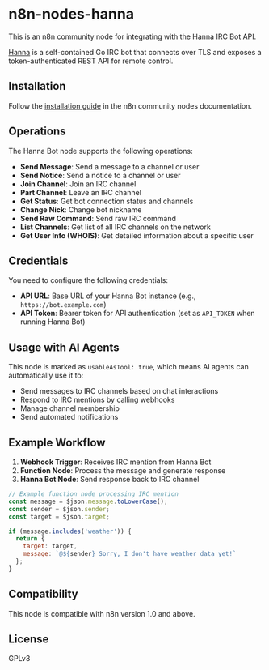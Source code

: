# n8n-nodes-hanna

This is an n8n community node for integrating with the Hanna IRC Bot API.

[Hanna](https://github.com/h4ks-com/hanna) is a self-contained Go IRC bot that connects over TLS and exposes a token-authenticated REST API for remote control.

## Installation

Follow the [installation guide](https://docs.n8n.io/integrations/community-nodes/installation/) in the n8n community nodes documentation.

## Operations

The Hanna Bot node supports the following operations:

- **Send Message**: Send a message to a channel or user
- **Send Notice**: Send a notice to a channel or user  
- **Join Channel**: Join an IRC channel
- **Part Channel**: Leave an IRC channel
- **Get Status**: Get bot connection status and channels
- **Change Nick**: Change bot nickname
- **Send Raw Command**: Send raw IRC command
- **List Channels**: Get list of all IRC channels on the network
- **Get User Info (WHOIS)**: Get detailed information about a specific user

## Credentials

You need to configure the following credentials:

- **API URL**: Base URL of your Hanna Bot instance (e.g., `https://bot.example.com`)
- **API Token**: Bearer token for API authentication (set as `API_TOKEN` when running Hanna Bot)

## Usage with AI Agents

This node is marked as `usableAsTool: true`, which means AI agents can automatically use it to:

- Send messages to IRC channels based on chat interactions
- Respond to IRC mentions by calling webhooks
- Manage channel membership
- Send automated notifications

## Example Workflow

1. **Webhook Trigger**: Receives IRC mention from Hanna Bot
2. **Function Node**: Process the message and generate response
3. **Hanna Bot Node**: Send response back to IRC channel

```javascript
// Example function node processing IRC mention
const message = $json.message.toLowerCase();
const sender = $json.sender;
const target = $json.target;

if (message.includes('weather')) {
  return {
    target: target,
    message: `@${sender} Sorry, I don't have weather data yet!`
  };
}
```

## Compatibility

This node is compatible with n8n version 1.0 and above.

## License

GPLv3
